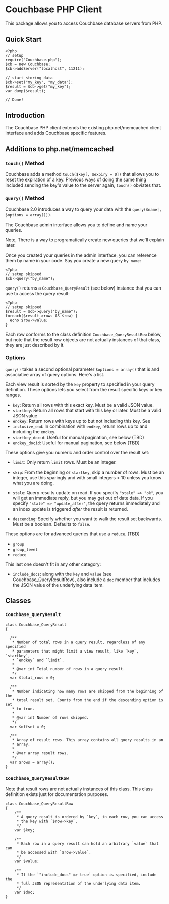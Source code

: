 # Couchbase PHP Client

This package allows you to access Couchbase database servers from PHP.

## Quick Start

    <?php
    // setup
    require("Couchbase.php");
    $cb = new Couchbase;
    $cb->addServer("localhost", 11211);
    
    // start storing data
    $cb->set("my_key", "my_data");
    $result = $cb->get("my_key");
    var_dump($result);

    // Done!

## Introduction

The Couchbase PHP client extends the existing php.net/memcached client
interface and adds Couchbase specific features.

## Additions to php.net/memcached

### `touch()` Method

Couchbase adds a method `touch($key[, $expiry = 0])` that allows you to reset
the expiration of a key. Previous ways of doing the same thing included
sending the key's value to the server again, `touch()` obviates that.

### `query()` Method

Couchbase 2.0 introduces a way to query your data with the
`query($name[, $options = array()])`.

The Couchbase admin interface allows you to define and name your queries.

Note, There is a way to programatically create new queries that we'll explain
later.

Once you created your queries in the admin interface, you can reference them
by name in your code. Say you create a new query `by_name`:

    <?php
    // setup skipped
    $cb->query("by_name");

`query()` returns a `Couchbase_QueryResult` (see below) instance that you can
 use to access the query result:

    <?php
    // setup skipped
    $result = $cb->query("by_name");
    foreach($result->rows AS $row) {
      echo $row->value;
    }

Each row conforms to the class definition `Couchbase_QueryResultRow` below,
but note that the result row objects are not actually instances of that class,
they are just described by it.


### Options

`query()` takes a second optional parameter `$options = array()` that is and
associative array of query options. Here's a list.

Each view result is sorted by the `key` property to specified in your query
definition. These options lets you select from the result specific keys or
key ranges.

 - `key`: Return all rows with this exact key. Must be a valid JSON value.
 - `startkey`: Return all rows that start with this key or later. Must be a
      valid JSON value
 - `endkey`: Return rows with keys up to but not including this key. See
 - `inclusive_end`: In combination with `endkey`, return rows up to and
      including the `endkey`.
 - `startkey_docid`: Useful for manual pagination, see below (TBD)
 - `endkey_docid`: Useful for manual pagination, see below (TBD)

These options give you numeric and order control over the result set:

 - `limit`: Only return `limit` rows. Must be an integer.
 - `skip`: From the beginning or `startkey`, skip a number of rows. Must be
      an integer, use this sparingly and with small integers < 10 unless you
      know what you are doing.

 - `stale`: Query results update on read. If you specify `"stale" => "ok"`,
      you will get an immediate reply, but you may get out of date data.
      If you specify `"stale" => "update_after"`, the query returns
      immediately and an index update is triggered *after* the result is
      returned.

 - `descending`: Specify whether you want to walk the result set backwards.
      Must be a boolean. Defaults to `false`.

These options are for advanced queries that use a `reduce`. (TBD)

 - `group`
 - `group_level`
 - `reduce`

This last one doesn't fit in any other category:

 - `include_docs`: along with the `key` and `value`
   (see Couchbase_QueryResultRow), also include a `doc` member that includes
   the JSON value of the underlying data item.

## Classes

### `Couchbase_QueryResult`


    class Couchbase_QueryResult
    {

      /**
       * Number of total rows in a query result, regardless of any specified
       * parameters that might limit a view result, like `key`, `startkey`,
       * `endkey` and `limit`.
       *
       * @var int Total number of rows in a query result.
       */
      var $total_rows = 0;

      /**
       * Number indicating how many rows are skipped from the beginning of the
       * total result set. Counts from the end if the descending option is set
       * to true.
       *
       * @var int Number of rows skipped.
       */
      var $offset = 0;

      /**
       * Array of result rows. This array contains all query results in an
       * array.
       *
       * @var array result rows.
       */
      var $rows = array();
    }

### `Couchbase_QueryResultRow`

Note that result rows are not actually instances of this class. This class
definition exists just for documentation purposes.

    class Couchbase_QueryResultRow
    {
        /**
         * A query result is ordered by `key`, in each row, you can access
         * the key with `$row->key`.
         */
        var $key;

        /**
         * Each row in a query result can hold an arbitrary `value` that can
         * be accessed with `$row->value`.
         */
        var $value;

        /**
         * If the `"include_docs" => true` option is specified, include the
         * full JSON representation of the underlying data item.
         */
        var $doc;
    }
